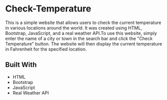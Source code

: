# Check-Temperature

This is a simple website that allows users to check the current temperature in various locations around the world. It was created using HTML, Bootstrap, JavaScript, and a real weather API.To use this website, simply enter the name of a city or town in the search bar and click the "Check Temperature" button. The website will then display the current temperature in Fahrenheit for the specified location.

## Built With
- HTML
- Bootstrap
- JavaScript
- Real Weather API
